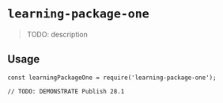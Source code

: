 # `learning-package-one`

> TODO: description

## Usage

```
const learningPackageOne = require('learning-package-one');

// TODO: DEMONSTRATE Publish 28.1
```